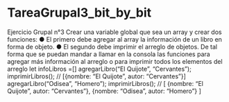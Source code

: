 # TareaGrupal3_bit_by_bit
Ejercicio Grupal n°3
Crear una variable global que sea un array y crear dos funciones:
● El primero debe agregar al array la información de un libro en forma de objeto.
● El segundo debe imprimir el arreglo de objetos. 
De tal forma que se puedan mandar a llamar en la consola las funciones para agregar 
más información al arreglo o para imprimir todos los elementos del arreglo
let infoLibros =[]
agregarLibro(“El Quijote”, “Cervantes”);
imprimirLibros(); // [{nombre: “El Quijote”, autor: 
“Cervantes”}]
agregarLibro(“Odisea”, “Homero”);
imprimirLibros(); 
// [
 {nombre: “El Quijote”, autor: “Cervantes”},
 {nombre: “Odisea”, autor: “Homero”}
]
